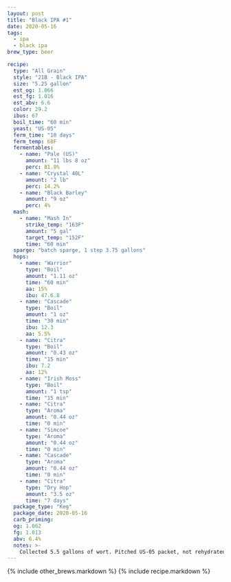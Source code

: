 ```yaml
---
layout: post
title: "Black IPA #1"
date: 2020-05-16
tags:
  - ipa
  - black ipa
brew_type: beer

recipe:
  type: "All Grain"
  style: "21B - Black IPA"
  size: "5.25 gallon"
  est_og: 1.066
  est_fg: 1.016
  est_abv: 6.6
  color: 29.2
  ibus: 67
  boil_time: "60 min"
  yeast: "US-05"
  ferm_time: "10 days"
  ferm_temp: 68F
  fermentables:
    - name: "Pale (US)"
      amount: "11 lbs 8 oz"
      perc: 81.8%
    - name: "Crystal 40L"
      amount: "2 lb"
      perc: 14.2%
    - name: "Black Barley"
      amount: "9 oz"
      perc: 4%
  mash:
    - name: "Mash In"
      strike_temp: "163F"
      amount: "5 gal"
      target_temp: "152F"
      time: "60 min"
  sparge: "batch sparge, 1 step 3.75 gallons"
  hops:
    - name: "Warrior"
      type: "Boil"
      amount: "1.11 oz"
      time: "60 min"
      aa: 15%
      ibu: 47.6.8
    - name: "Cascade"
      type: "Boil"
      amount: "1 oz"
      time: "30 min"
      ibu: 12.3
      aa: 5.5%
    - name: "Citra"
      type: "Boil"
      amount: "0.43 oz"
      time: "15 min"
      ibu: 7.2
      aa: 12%
    - name: "Irish Moss"
      type: "Boil"
      amount: "1 tsp"
      time: "15 min"
    - name: "Citra"
      type: "Aroma"
      amount: "0.44 oz"
      time: "0 min"
    - name: "Simcoe"
      type: "Aroma"
      amount: "0.44 oz"
      time: "0 min"
    - name: "Cascade"
      type: "Aroma"
      amount: "0.44 oz"
      time: "0 min"
    - name: "Citra"
      type: "Dry Hop"
      amount: "3.5 oz"
      time: "7 days"
  package_type: "Keg"
  package_date: 2020-05-16
  carb_priming: 
  og: 1.062
  fg: 1.013
  abv: 6.4%
  notes: >-
    Collected 5.5 gallons of wort. Pitched US-05 packet, not rehydrated @72F. Fermentation temp maintained between 67-68F. Dry hopped with 4oz citra, 0.5oz simcoe, 0.5oz cascade (left overs)
---
```


{% include other_brews.markdown %}
{% include recipe.markdown %}
